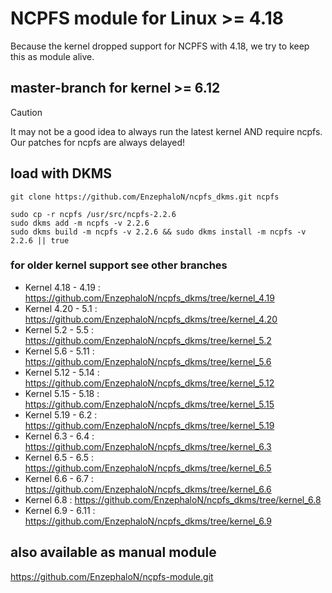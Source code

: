 # NCPFS module for Linux >= 4.18 #
Because the kernel dropped support for NCPFS with 4.18, we try to keep this as module alive.

## master-branch for kernel >= 6.12 ##

> [!CAUTION]
> It may not be a good idea to always run the latest kernel AND require ncpfs. Our patches for ncpfs are always delayed!

## load with DKMS ##

    git clone https://github.com/EnzephaloN/ncpfs_dkms.git ncpfs

    sudo cp -r ncpfs /usr/src/ncpfs-2.2.6
    sudo dkms add -m ncpfs -v 2.2.6
    sudo dkms build -m ncpfs -v 2.2.6 && sudo dkms install -m ncpfs -v 2.2.6 || true

### for older kernel support see other branches ###

- Kernel 4.18 - 4.19 : https://github.com/EnzephaloN/ncpfs_dkms/tree/kernel_4.19
- Kernel 4.20 - 5.1 : https://github.com/EnzephaloN/ncpfs_dkms/tree/kernel_4.20
- Kernel 5.2 - 5.5 : https://github.com/EnzephaloN/ncpfs_dkms/tree/kernel_5.2
- Kernel 5.6 - 5.11 : https://github.com/EnzephaloN/ncpfs_dkms/tree/kernel_5.6
- Kernel 5.12 - 5.14 : https://github.com/EnzephaloN/ncpfs_dkms/tree/kernel_5.12
- Kernel 5.15 - 5.18 : https://github.com/EnzephaloN/ncpfs_dkms/tree/kernel_5.15
- Kernel 5.19 - 6.2 : https://github.com/EnzephaloN/ncpfs_dkms/tree/kernel_5.19
- Kernel 6.3 - 6.4 : https://github.com/EnzephaloN/ncpfs_dkms/tree/kernel_6.3
- Kernel 6.5 - 6.5 : https://github.com/EnzephaloN/ncpfs_dkms/tree/kernel_6.5
- Kernel 6.6 - 6.7 : https://github.com/EnzephaloN/ncpfs_dkms/tree/kernel_6.6
- Kernel 6.8 : https://github.com/EnzephaloN/ncpfs_dkms/tree/kernel_6.8
- Kernel 6.9 - 6.11 : https://github.com/EnzephaloN/ncpfs_dkms/tree/kernel_6.9

## also available as manual module ##

https://github.com/EnzephaloN/ncpfs-module.git
